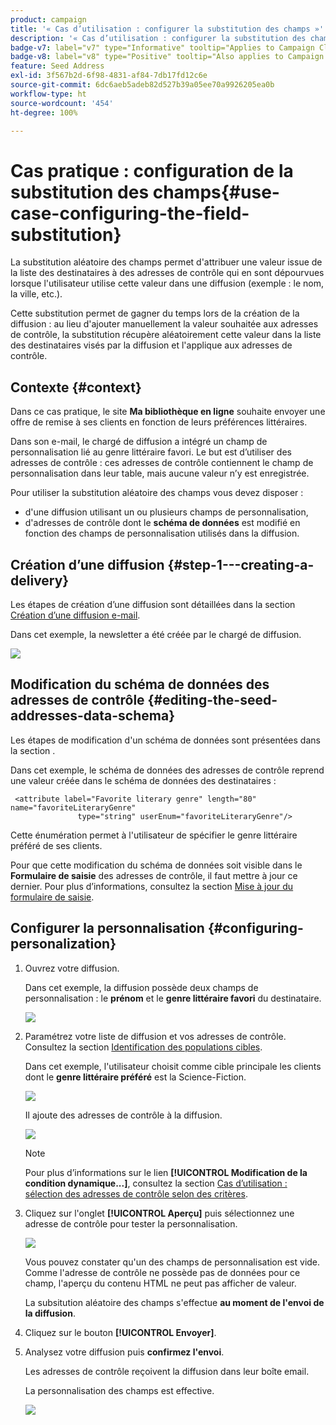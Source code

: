 ```yaml
---
product: campaign
title: '« Cas d’utilisation : configurer la substitution des champs »'
description: '« Cas d’utilisation : configurer la substitution des champs »'
badge-v7: label="v7" type="Informative" tooltip="Applies to Campaign Classic v7"
badge-v8: label="v8" type="Positive" tooltip="Also applies to Campaign v8"
feature: Seed Address
exl-id: 3f567b2d-6f98-4831-af84-7db17fd12c6e
source-git-commit: 6dc6aeb5adeb82d527b39a05ee70a9926205ea0b
workflow-type: ht
source-wordcount: '454'
ht-degree: 100%

---
```


# Cas pratique : configuration de la substitution des champs{#use-case-configuring-the-field-substitution}



La substitution aléatoire des champs permet d&#39;attribuer une valeur issue de la liste des destinataires à des adresses de contrôle qui en sont dépourvues lorsque l&#39;utilisateur utilise cette valeur dans une diffusion (exemple : le nom, la ville, etc.).

Cette substitution permet de gagner du temps lors de la création de la diffusion : au lieu d&#39;ajouter manuellement la valeur souhaitée aux adresses de contrôle, la substitution récupère aléatoirement cette valeur dans la liste des destinataires visés par la diffusion et l&#39;applique aux adresses de contrôle.

## Contexte {#context}

Dans ce cas pratique, le site **Ma bibliothèque en ligne** souhaite envoyer une offre de remise à ses clients en fonction de leurs préférences littéraires.

Dans son e-mail, le chargé de diffusion a intégré un champ de personnalisation lié au genre littéraire favori. Le but est d’utiliser des adresses de contrôle : ces adresses de contrôle contiennent le champ de personnalisation dans leur table, mais aucune valeur n’y est enregistrée.

Pour utiliser la substitution aléatoire des champs vous devez disposer :

* d&#39;une diffusion utilisant un ou plusieurs champs de personnalisation,
* d&#39;adresses de contrôle dont le **schéma de données** est modifié en fonction des champs de personnalisation utilisés dans la diffusion.

## Création dʼune diffusion {#step-1---creating-a-delivery}

Les étapes de création dʼune diffusion sont détaillées dans la section [Création dʼune diffusion e-mail](creating-an-email-delivery.md).

Dans cet exemple, la newsletter a été créée par le chargé de diffusion.

![](assets/dlv_seeds_usecase_24.png)

## Modification du schéma de données des adresses de contrôle {#editing-the-seed-addresses-data-schema}

Les étapes de modification d&#39;un schéma de données sont présentées dans la section .

Dans cet exemple, le schéma de données des adresses de contrôle reprend une valeur créée dans le schéma de données des destinataires :

```
 <attribute label="Favorite literary genre" length="80" name="favoriteLiteraryGenre"
               type="string" userEnum="favoriteLiteraryGenre"/>
```

Cette énumération permet à l&#39;utilisateur de spécifier le genre littéraire préféré de ses clients.

Pour que cette modification du schéma de données soit visible dans le **Formulaire de saisie** des adresses de contrôle, il faut mettre à jour ce dernier. Pour plus dʼinformations, consultez la section [Mise à jour du formulaire de saisie](use-case--selecting-seed-addresses-on-criteria.md#updating-the-input-form).

## Configurer la personnalisation {#configuring-personalization}

1. Ouvrez votre diffusion.

   Dans cet exemple, la diffusion possède deux champs de personnalisation : le **prénom** et le **genre littéraire favori** du destinataire.

   ![](assets/dlv_seeds_usecase_25.png)

1. Paramétrez votre liste de diffusion et vos adresses de contrôle. Consultez la section [Identification des populations cibles](steps-defining-the-target-population.md).

   Dans cet exemple, l&#39;utilisateur choisit comme cible principale les clients dont le **genre littéraire préféré** est la Science-Fiction.

   ![](assets/dlv_seeds_usecase_26.png)

   Il ajoute des adresses de contrôle à la diffusion.

   ![](assets/dlv_seeds_usecase_27.png)

   >[!NOTE]
   >
   >Pour plus d’informations sur le lien **[!UICONTROL Modification de la condition dynamique...]**, consultez la section [Cas dʼutilisation : sélection des adresses de contrôle selon des critères](use-case--selecting-seed-addresses-on-criteria.md).

1. Cliquez sur l&#39;onglet **[!UICONTROL Aperçu]** puis sélectionnez une adresse de contrôle pour tester la personnalisation.

   ![](assets/dlv_seeds_usecase_28.png)

   Vous pouvez constater qu&#39;un des champs de personnalisation est vide. Comme l&#39;adresse de contrôle ne possède pas de données pour ce champ, l&#39;aperçu du contenu HTML ne peut pas afficher de valeur.

   La subsitution aléatoire des champs s&#39;effectue **au moment de l&#39;envoi de la diffusion**.

1. Cliquez sur le bouton **[!UICONTROL Envoyer]**.
1. Analysez votre diffusion puis **confirmez l&#39;envoi**.

   Les adresses de contrôle reçoivent la diffusion dans leur boîte email.

   La personnalisation des champs est effective.

   ![](assets/dlv_seeds_usecase_08.png)
